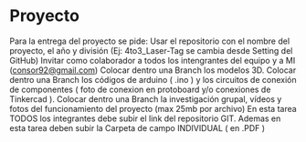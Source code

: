 # Proyecto
Para la entrega del proyecto se pide:
Usar el repositorio con el nombre del proyecto, el año y división (Ej: 4to3_Laser-Tag  se cambia desde Setting del GitHub)
Invitar como colaborador a todos los intengrantes del equipo y a MI (consor92@gmail.com)
Colocar dentro una Branch los modelos 3D.
Colocar dentro una Branch los códigos de arduino ( .ino ) y los circuitos de conexión de componentes ( foto de conexion en protoboard y/o conexiones de Tinkercad ).
Colocar dentro una Branch la investigación grupal, vídeos y fotos del funcionamiento del proyecto (max 25mb por archivo)
En esta tarea TODOS los integrantes debe subir el link del repositorio GIT.
Ademas en esta tarea deben subir la Carpeta de campo INDIVIDUAL ( en .PDF )

